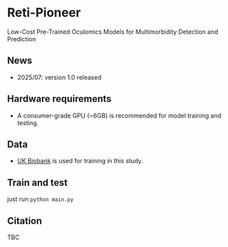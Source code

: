 # Reti-Pioneer

Low-Cost Pre-Trained Oculomics Models for Multimorbidity Detection and Prediction

## News

- 2025/07: version 1.0 released

## Hardware requirements

- A consumer-grade GPU (~6GB) is recommended for model training and testing.

## Data

- [UK Biobank](https://www.ukbiobank.ac.uk/) is used for training in this study.

## Train and test

just run `python main.py`

## Citation

TBC

